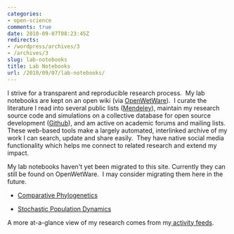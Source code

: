 ```yaml
---
categories:
- open-science
comments: true
date: 2010-09-07T08:23:45Z
redirects:
- /wordpress/archives/3
- /archives/3
slug: lab-notebooks
title: Lab Notebooks
url: /2010/09/07/lab-notebooks/
---
```


I strive for a transparent and reproducible research process.  My lab notebooks are kept on an open wiki (via [OpenWetWare](http://openwetware.org/wiki/User:Carl_Boettiger)).  I curate the literature I read into several public lists ([Mendeley](http://www.mendeley.com/profiles/carl-boettiger)), maintain my research source code and simulations on a collective database for open source development ([Github](http://github.com/cboettig)),  and am active on academic forums and mailing lists. These web-based tools make a largely automated, interlinked archive of my work I can search, update and share easily.  They have native social media functionality which helps me connect to related research and extend my impact.

My lab notebooks haven't yet been migrated to this site.  Currently they can still be found on OpenWetWare.  I may consider migrating them here in the future.



	
  * [Comparative Phylogenetics](http://openwetware.org/wiki/User:Carl_Boettiger/Notebook/Comparative_Phylogenetics)

	
  * [Stochastic Population Dynamics](http://openwetware.org/wiki/User:Carl_Boettiger/Notebook/Stochastic_Population_Dynamics)


A more at-a-glance view of my research comes from my[ activity feeds](http://www.carlboettiger.info/research/open-science).
